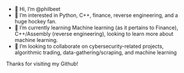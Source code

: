 - 👋 Hi, I’m @philbeet
- 👀 I’m interested in Python, C++, finance, reverse engineering, and a huge hockey fan.
- 🌱 I’m currently learning Machine learning (as it pertains to Finance), C++/Assembly (reverse engineering), looking to learn more about machine learning.
- 💞️ I’m looking to collaborate on cybersecurity-related projects, algorithmic trading, data-gathering/scraping, and machine learning


Thanks for visiting my Github!

